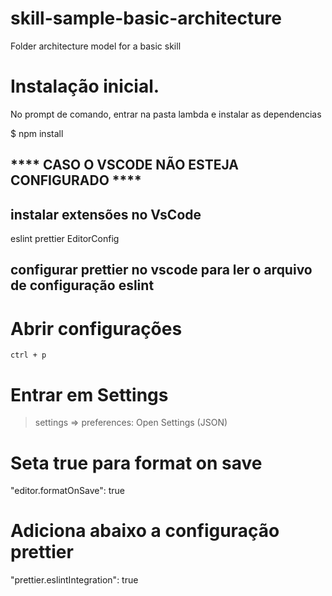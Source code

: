 # skill-sample-basic-architecture

Folder architecture model for a basic skill


# Instalação inicial.
No prompt de comando, entrar na pasta lambda e instalar as dependencias

$ npm install


## **** CASO O VSCODE NÃO ESTEJA CONFIGURADO ****
## instalar extensões no VsCode
eslint
prettier
EditorConfig


## configurar prettier no vscode para ler o arquivo de configuração eslint
# Abrir configurações
    ctrl + p
# Entrar em Settings
>settings => preferences: Open Settings (JSON)
# Seta true para format on save
"editor.formatOnSave": true
# Adiciona abaixo a configuração prettier
 "prettier.eslintIntegration": true
